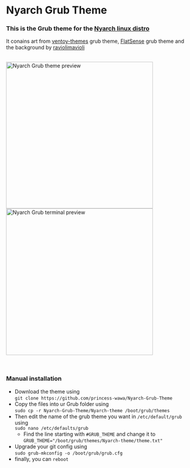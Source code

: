 # Nyarch Grub Theme
### This is the Grub theme for the [Nyarch linux distro](https://github.com/NyarchLinux/NyarchLinux)

It conains art from [ventoy-themes](https://github.com/odiegoduarte/ventoy-themes) grub theme, [FlatSense](https://github.com/ForsetGump1952/FlatSense) grub theme and the background by [raviolimavioli](https://www.pixiv.net/en/artworks/89596288) 
<br><br> 

<img src="preview.png" alt="Nyarch Grub theme preview" width="400"> <img src="terminal.png" alt="Nyarch Grub terminal preview" width="400"> 

<br> 

### Manual installation
 -  Download the theme using <br>
    ```git clone https://github.com/princess-wawa/Nyarch-Grub-Theme```
 -  Copy the files into ur Grub folder using <br>
     ```sudo cp -r Nyarch-Grub-Theme/Nyarch-theme /boot/grub/themes```
 -  Then edit the name of the grub theme you want in `/etc/default/grub` using <br>
     ```sudo nano /etc/defaults/grub```
    - Find the line starting with `#GRUB_THEME` and change it to `GRUB_THEME="/boot/grub/themes/Nyarch-theme/theme.txt"`
 -  Upgrade your git config using <br>
     ```sudo grub-mkconfig -o /boot/grub/grub.cfg```
 -  finally, you can `reboot`

<br><br> 

